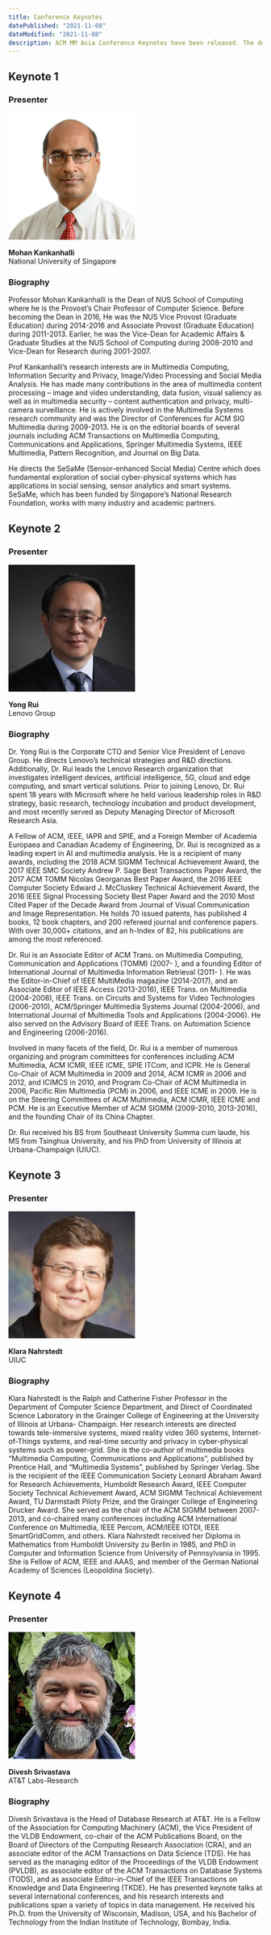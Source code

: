 ```yaml
---
title: Conference Keynotes
datePublished: "2021-11-08"
dateModified: "2021-11-08"
description: ACM MM Asia Conference Keynotes have been released. The details will be published later.
---
```


## Keynote 1
### Presenter
![Mohan Kankanhalli](./mohan_.jpg)
<!-- - **Title**: -->
**Mohan Kankanhalli**<br/>
National University of Singapore
<!-- - **Date**: -->
<!-- - **Abstract**:  -->
### Biography
Professor Mohan Kankanhalli is the Dean of NUS School of Computing where he is the Provost’s Chair Professor of Computer Science. Before becoming the Dean in 2016, He was the NUS Vice Provost (Graduate Education) during 2014-2016 and Associate Provost (Graduate Education) during 2011-2013. Earlier, he was the Vice-Dean for Academic Affairs & Graduate Studies at the NUS School of Computing during 2008-2010 and Vice-Dean for Research during 2001-2007.

Prof Kankanhalli’s research interests are in Multimedia Computing, Information Security and Privacy, Image/Video Processing and Social Media Analysis. He has made many contributions in the area of multimedia content processing – image and video understanding, data fusion, visual saliency as well as in multimedia security – content authentication and privacy, multi-camera surveillance. He is actively involved in the Multimedia Systems research community and was the Director of Conferences for ACM SIG Multimedia during 2009-2013. He is on the editorial boards of several journals including ACM Transactions on Multimedia Computing, Communications and Applications, Springer Multimedia Systems, IEEE Multimedia, Pattern Recognition, and Journal on Big Data.

He directs the SeSaMe (Sensor-enhanced Social Media) Centre which does fundamental exploration of social cyber-physical systems which has applications in social sensing, sensor analytics and smart systems. SeSaMe, which has been funded by Singapore’s National Research Foundation, works with many industry and academic partners.


## Keynote 2
### Presenter
![Yong Rui](./yong_.jpg)
<!-- - **Title**: -->
**Yong Rui**<br/>
Lenovo Group
<!-- - **Date**: -->
<!-- - **Abstract**:  -->
### Biography
Dr. Yong Rui is the Corporate CTO and Senior Vice President of Lenovo Group. He directs Lenovo’s technical strategies and R&D directions. Additionally, Dr. Rui leads the Lenovo Research organization that investigates intelligent devices, artificial intelligence, 5G, cloud and edge computing, and smart vertical solutions.
Prior to joining Lenovo, Dr. Rui spent 18 years with Microsoft where he held various leadership roles in R&D strategy, basic research, technology incubation and product development, and most recently served as Deputy Managing Director of Microsoft Research Asia.

A Fellow of ACM, IEEE, IAPR and SPIE, and a Foreign Member of Academia Europaea and Canadian Academy of Engineering, Dr. Rui is recognized as a leading expert in AI and multimedia analysis. He is a recipient of many awards, including the 2018 ACM SIGMM Technical Achievement Award, the 2017 IEEE SMC Society Andrew P. Sage Best Transactions Paper Award,
the 2017 ACM TOMM Nicolas Georganas Best Paper Award, the 2016 IEEE Computer Society Edward J. McCluskey Technical Achievement Award, the 2016 IEEE Signal Processing Society Best Paper Award and the 2010 Most Cited Paper of the Decade Award from Journal of Visual Communication and Image Representation. He holds 70 issued patents, has published 4 books, 12 book chapters, and 200 refereed journal and conference papers. With over 30,000+ citations, and an h-Index of 82, his publications are among the most referenced.

Dr. Rui is an Associate Editor of ACM Trans. on Multimedia Computing, Communication and Applications (TOMM) (2007- ), and a founding Editor of International Journal of Multimedia Information Retrieval (2011- ). He was the Editor-in-Chief of IEEE MultiMedia magazine (2014-2017), and an Associate Editor of IEEE Access (2013-2016), IEEE Trans. on Multimedia (2004-2008), IEEE Trans. on Circuits and Systems for Video Technologies (2006-2010), ACM/Springer Multimedia Systems Journal (2004-2006), and International Journal of Multimedia Tools and Applications (2004-2006). He also served on the Advisory Board of IEEE Trans. on Automation Science and Engineering (2006-2016).

Involved in many facets of the field, Dr. Rui is a member of numerous organizing and program committees for conferences including ACM Multimedia, ACM ICMR, IEEE ICME, SPIE ITCom, and ICPR. He is General Co-Chair of ACM Multimedia in 2009 and 2014, ACM ICMR in 2006 and 2012, and ICIMCS in 2010, and Program Co-Chair of ACM Multimedia in 2006, Pacific Rim Multimedia (PCM) in 2006, and IEEE ICME in 2009. He is on the Steering Committees of ACM Multimedia, ACM ICMR, IEEE ICME and PCM. He is an Executive Member of ACM SIGMM (2009-2010, 2013-2016), and the founding Chair of its China Chapter.

Dr. Rui received his BS from Southeast University Summa cum laude, his MS from Tsinghua University, and his PhD from University of Illinois at Urbana-Champaign (UIUC). 


## Keynote 3
### Presenter
![Klara Nahrstedt](./klara_.jpg)
<!-- - **Title**: -->
**Klara Nahrstedt**<br/>
UIUC
<!-- - **Date**: -->
<!-- - **Abstract**:  -->
### Biography
Klara Nahrstedt is the Ralph and Catherine Fisher Professor in the Department of Computer Science Department, and Direct of Coordinated Science Laboratory in the Grainger College of Engineering at the University of Illinois at Urbana- Champaign. Her research interests are directed towards tele-immersive systems, mixed reality video 360 systems, Internet-of-Things systems, and real-time security and privacy in cyber-physical systems such as power-grid. She is the co-author of multimedia books “Multimedia Computing, Communications and Applications”, published by Prentice Hall, and “Multimedia Systems”, published by Springer Verlag. She is the recipient of the IEEE Communication Society Leonard Abraham Award for Research Achievements, Humboldt Research Award, IEEE Computer Society Technical Achievement Award, ACM SIGMM Technical Achievement Award, TU Darmstadt Piloty Prize, and the Grainger College of Engineering Drucker Award. She served as the chair of the ACM SIGMM between 2007-2013, and co-chaired many conferences including ACM International Conference on Multimedia, IEEE Percom, ACM/IEEE IOTDI, IEEE SmartGridComm, and others. Klara Nahrstedt received her Diploma in Mathematics from Humboldt University zu Berlin in 1985, and PhD in Computer and Information Science from University of Pennsylvania in 1995. She is Fellow of ACM, IEEE and AAAS, and member of the German National Academy of Sciences (Leopoldina Society).


## Keynote 4
### Presenter
![Divesh Srivastava](./divesh_.jpg)
<!-- - **Title**: -->
**Divesh Srivastava**<br/>
AT&T Labs-Research
<!-- - **Date**: -->
<!-- - **Abstract**:  -->
### Biography
Divesh Srivastava is the Head of Database Research at AT&T. He is a Fellow of the Association for Computing Machinery (ACM), the Vice President of the VLDB Endowment, co-chair of the ACM Publications Board, on the Board of Directors of the Computing Research Association (CRA), and an associate editor of the ACM Transactions on Data Science (TDS). He has served as the managing editor of the Proceedings of the VLDB Endowment (PVLDB), as associate editor of the ACM Transactions on Database Systems (TODS), and as associate Editor-in-Chief of the IEEE Transactions on Knowledge and Data Engineering (TKDE). He has presented keynote talks at several international conferences, and his research interests and publications span a variety of topics in data management. He received his Ph.D. from the University of Wisconsin, Madison, USA, and his Bachelor of Technology from the Indian Institute of Technology, Bombay, India.
